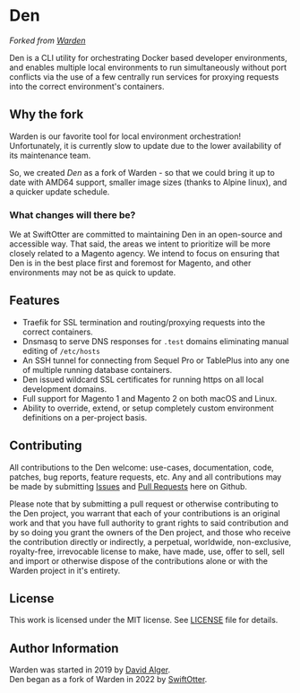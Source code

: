 # Den

_Forked from [Warden](https://github.com/davidalger/warden)_

Den is a CLI utility for orchestrating Docker based developer environments, and enables multiple local environments to run simultaneously without port conflicts via the use of a few centrally run services for proxying requests into the correct environment's containers.

<!-- include_open_stop -->

## Why the fork

Warden is our favorite tool for local environment orchestration!  Unfortunately, it is currently slow to update due to the lower availability of its maintenance team.  

So, we created _Den_ as a fork of Warden - so that we could bring it up to date with AMD64 support, smaller image sizes (thanks to Alpine linux), and a quicker update schedule.

### What changes will there be?

We at SwiftOtter are committed to maintaining Den in an open-source and accessible way.  That said, the areas we intent to prioritize will be more closely related to a Magento agency.  We intend to focus on ensuring that Den is in the best place first and foremost for Magento, and other environments may not be as quick to update.

## Features

* Traefik for SSL termination and routing/proxying requests into the correct containers.
* Dnsmasq to serve DNS responses for `.test` domains eliminating manual editing of `/etc/hosts`
* An SSH tunnel for connecting from Sequel Pro or TablePlus into any one of multiple running database containers.
* Den issued wildcard SSL certificates for running https on all local development domains.
* Full support for Magento 1 and Magento 2 on both macOS and Linux.
* Ability to override, extend, or setup completely custom environment definitions on a per-project basis.

## Contributing

All contributions to the Den welcome: use-cases, documentation, code, patches, bug reports, feature requests, etc. Any and all contributions may be made by submitting [Issues](https://github.com/swiftotter/den/issues) and [Pull Requests](https://github.com/swiftotter/den/pulls) here on Github.

Please note that by submitting a pull request or otherwise contributing to the Den project, you warrant that each of your contributions is an original work and that you have full authority to grant rights to said contribution and by so doing you grant the owners of the Den project, and those who receive the contribution directly or indirectly, a perpetual, worldwide, non-exclusive, royalty-free, irrevocable license to make, have made, use, offer to sell, sell and import or otherwise dispose of the contributions alone or with the Warden project in it's entirety.

## License

This work is licensed under the MIT license. See [LICENSE](https://github.com/swiftotter/den/blob/main/LICENSE) file for details.

## Author Information

Warden was started in 2019 by [David Alger](https://davidalger.com/).  
Den began as a fork of Warden in 2022 by [SwiftOtter](https://www.swiftotter.com/).
